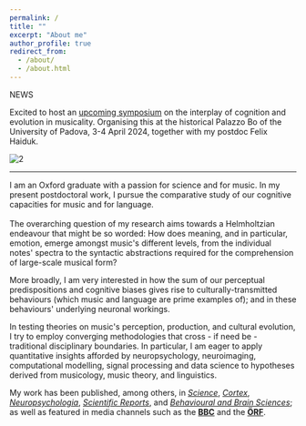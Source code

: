 ```yaml
---
permalink: /
title: ""
excerpt: "About me"
author_profile: true
redirect_from: 
  - /about/
  - /about.html
---
```


NEWS

Excited to host an [upcoming symposium](https://sites.google.com/view/MusicEvolutionPadova) on the interplay of cognition and evolution in musicality. Organising this at the historical Palazzo Bo of the University of Padova, 3-4 April 2024, together with my postdoc Felix Haiduk.

![2](https://github.com/wildetudor/wildetudor.github.io/assets/15835348/f5e6b634-2998-46b1-905e-d00fd9e76600)



____

I am an Oxford graduate with a passion for science and for music. In my present postdoctoral work, I pursue the comparative study of our cognitive capacities for music and for language.
<br/><br/>
The overarching question of my research aims towards a Helmholtzian endeavour that might be so worded: How does meaning, and in particular, emotion, emerge amongst music's different levels, from the individual notes' spectra to the syntactic abstractions required for the comprehension of large-scale musical form? 
&nbsp;
&nbsp;

More broadly, I am very interested in how the sum of our perceptual predispositions and cognitive biases gives rise to culturally-transmitted behaviours (which music and language are prime examples of); and in these behaviours' underlying neuronal workings.

In testing theories on music's perception, production, and cultural evolution, I try to employ converging methodologies that cross - if need be - traditional disciplinary boundaries. In particular, I am eager to apply quantitative insights afforded by neuropsychology, neuroimaging, computational modelling, signal processing and data science to hypotheses derived from musicology, music theory, and linguistics.

My work has been published, among others, in [*Science*](https://science.sciencemag.org/content/366/6468/944), [*Cortex*](https://www.sciencedirect.com/science/article/pii/S0010945218303356?via%3Dihub), [*Neuropsychologia*](https://www.sciencedirect.com/science/article/pii/S0028393215302682), [*Scientific Reports*](https://www.nature.com/articles/s41598-018-35873-8), and [*Behavioural and Brain Sciences*](https://www.cambridge.org/core/journals/behavioral-and-brain-sciences/article/dynamic-hierarchical-cognition-music-and-language-demand-further-types-of-abstracta/2A06A50DAF15EBCC9918B86715178E01); as well as featured in media channels such as the [**BBC**](http://news.bbc.co.uk/today/hi/today/newsid_9687000/9687032.stm) and the [**ÖRF**](https://science.orf.at/v2/stories/2994714/).

